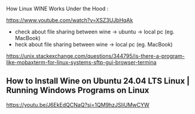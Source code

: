 How Linux WINE Works Under the Hood :

https://www.youtube.com/watch?v=XSZ3UJbHqAk

- check about file sharing between wine -> ubuntu -> local pc (eg. MacBook)
- heck about file sharing between wine -> local pc (eg. MacBook)


https://unix.stackexchange.com/questions/344795/is-there-a-program-like-mobaxterm-for-linux-systems-sftp-gui-browser-termina

## How to Install Wine on Ubuntu 24.04 LTS Linux | Running Windows Programs on Linux

https://youtu.be/J6EkEdQCNaQ?si=1QM9hzJSIiUMwCYW

